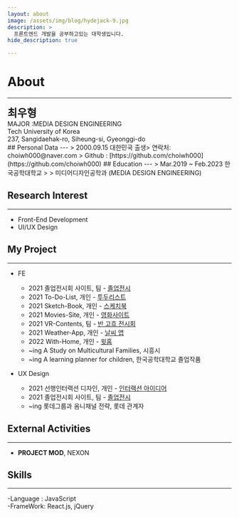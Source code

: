 ```yaml
---
layout: about
image: /assets/img/blog/hydejack-9.jpg
description: >
  프론트엔드 개발을 공부하고있는 대학생입니다.
hide_description: true

---
```


# About

<!--author-->

***
<div>
<span style="font-size:170%;font-weight:bold"> 최우형
</span>
</div>
<div>MAJOR :MEDIA DESIGN ENGINEERING</div>

<div>Tech University of Korea</div>

<div>237, Sangidaehak-ro, Siheung-si, Gyeonggi-do</div>
## Personal Data
---
> 2000.09.15 대한민국 출생> 연락처: choiwh000@naver.com
> Github : [https://github.com/choiwh000](https://github.com/choiwh000) ## Education
---
> Mar.2019 ~ Feb.2023 한국공학대학교
>
> 미디어디자인공학과 (MEDIA DESIGN ENGINEERING)

## Research Interest
---
* Front-End Development
* UI/UX Design

## My Project
---
* FE
  + 2021 졸업전시회 사이트, 팀 - [졸업전시](https://su-aj815.github.io/Graduation-Works-Site/)
  + 2021 To-Do-List, 개인 - [투두리스트](https://choiwh000.github.io/Vanilla-JS/)
  + 2021 Sketch-Book, 개인 - [스케치북](https://choiwh000.github.io/Paint-JS/)
  + 2021 Movies-Site, 개인 - [영화사이트](https://choiwh000.github.io/Movies/)
  + 2021 VR-Contents, 팀 - [반 고흐 전시회](/assets/pdf/VR-contents.pdf)
  + 2021 Weather-App, 개인 - [날씨 앱](https://choiwh000.github.io/weather-app/)
  + 2022 With-Home, 개인 - [윗홈](https://choiwh000.github.io/WithHome/)
  + ~ing A Study on Multicultural Families, 시흥시
  + ~ing A learning planner for children, 한국공학대학교 졸업작품

* UX Design
  + 2021 선행인터랙션 디자인, 개인 - [인터랙션 아이디어](/assets/pdf/Interaction-Idea.pdf)
  + 2021 졸업전시회 사이트, 팀 - [졸업전시](https://su-aj815.github.io/Graduation-Works-Site/)
  + ~ing 롯데그룹과 옴니채널 전략, 롯데 관계자

## External Activities
---
* <strong>PROJECT MOD</strong>, NEXON

## Skills
---
-Language : JavaScript <br>
-FrameWork: React.js, jQuery <br>